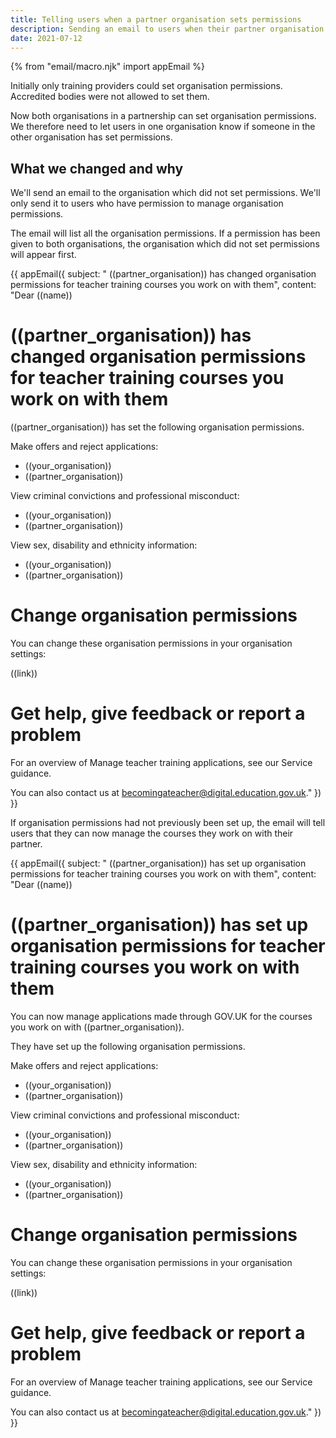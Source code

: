 ```yaml
---
title: Telling users when a partner organisation sets permissions
description: Sending an email to users when their partner organisation sets up permissions for the first time or changes them
date: 2021-07-12
---
```

{% from "email/macro.njk" import appEmail %}

Initially only training providers could set organisation permissions. Accredited bodies were not allowed to set them.

Now both organisations in a partnership can set organisation permissions. We therefore need to let users in one organisation know if someone in the other organisation has set permissions.

## What we changed and why

We'll send an email to the organisation which did not set permissions. We'll only send it to users who have permission to manage organisation permissions.

The email will list all the organisation permissions. If a permission has been given to both organisations, the organisation which did not set permissions will appear first.

<!-- markdownlint-disable MD025 -->

{{ appEmail({
  subject: "	((partner_organisation)) has changed organisation permissions for teacher training courses you work on with them",
  content: "Dear ((name))

# ((partner_organisation)) has changed organisation permissions for teacher training courses you work on with them

((partner_organisation)) has set the following organisation permissions.

Make offers and reject applications:

- ((your_organisation))
- ((partner_organisation))

View criminal convictions and professional misconduct:

- ((your_organisation))
- ((partner_organisation))

View sex, disability and ethnicity information:

- ((your_organisation))
- ((partner_organisation))

# Change organisation permissions

You can change these organisation permissions in your organisation settings:

((link))

# Get help, give feedback or report a problem

For an overview of Manage teacher training applications, see our Service guidance.

You can also contact us at [becomingateacher@digital.education.gov.uk](becomingateacher@digital.education.gov.uk)."
}) }}

<!-- markdownlint-enable MD025 -->

If organisation permissions had not previously been set up, the email will tell users that they can now manage the courses they work on with their partner.

<!-- markdownlint-disable MD025 -->

{{ appEmail({
  subject: "	((partner_organisation)) has set up organisation permissions for teacher training courses you work on with them",
  content: "Dear ((name))

# ((partner_organisation)) has set up organisation permissions for teacher training courses you work on with them

You can now manage applications made through <span>GOV.UK</span> for the courses you work on with ((partner_organisation)).

They have set up the following organisation permissions.

Make offers and reject applications:

- ((your_organisation))
- ((partner_organisation))

View criminal convictions and professional misconduct:

- ((your_organisation))
- ((partner_organisation))

View sex, disability and ethnicity information:

- ((your_organisation))
- ((partner_organisation))

# Change organisation permissions

You can change these organisation permissions in your organisation settings:

((link))

# Get help, give feedback or report a problem

For an overview of Manage teacher training applications, see our Service guidance.

You can also contact us at [becomingateacher@digital.education.gov.uk](becomingateacher@digital.education.gov.uk)."
}) }}

<!-- markdownlint-enable MD025 -->

